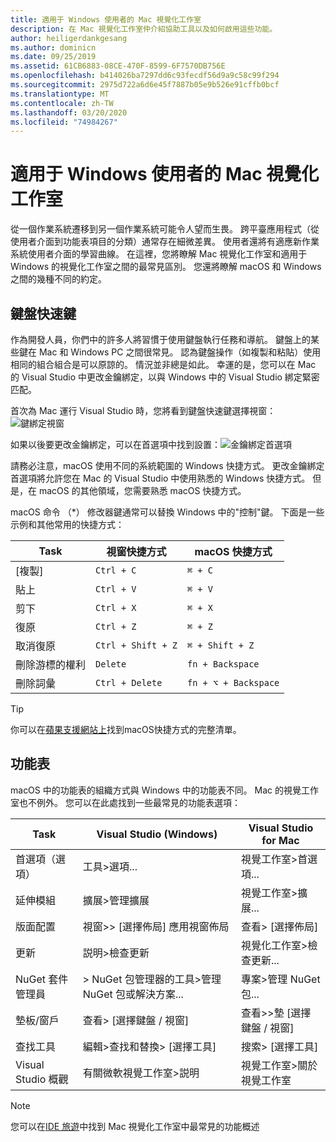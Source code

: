 ```yaml
---
title: 適用于 Windows 使用者的 Mac 視覺化工作室
description: 在 Mac 視覺化工作室仲介紹協助工具以及如何啟用這些功能。
author: heiligerdankgesang
ms.author: dominicn
ms.date: 09/25/2019
ms.assetid: 61CB6883-08CE-470F-8599-6F7570DB756E
ms.openlocfilehash: b414026ba7297dd6c93fecdf56d9a9c58c99f294
ms.sourcegitcommit: 2975d722a6d6e45f7887b05e9b526e91cffb0bcf
ms.translationtype: MT
ms.contentlocale: zh-TW
ms.lasthandoff: 03/20/2020
ms.locfileid: "74984267"
---
```

# <a name="visual-studio-for-mac-for-windows-users"></a>適用于 Windows 使用者的 Mac 視覺化工作室

從一個作業系統遷移到另一個作業系統可能令人望而生畏。 跨平臺應用程式（從使用者介面到功能表項目的分類）通常存在細微差異。 使用者還將有適應新作業系統使用者介面的學習曲線。 在這裡，您將瞭解 Mac 視覺化工作室和適用于 Windows 的視覺化工作室之間的最常見區別。 您還將瞭解 macOS 和 Windows 之間的幾種不同的約定。

## <a name="keyboard-shortcuts"></a>鍵盤快速鍵

作為開發人員，你們中的許多人將習慣于使用鍵盤執行任務和導航。 鍵盤上的某些鍵在 Mac 和 Windows PC 之間很常見。 認為鍵盤操作（如複製和粘貼）使用相同的組合組合是可以原諒的。 情況並非總是如此。 幸運的是，您可以在 Mac 的 Visual Studio 中更改金鑰綁定，以與 Windows 中的 Visual Studio 綁定緊密匹配。

首次為 Mac 運行 Visual Studio 時，您將看到鍵盤快速鍵選擇視窗：![鍵綁定視窗](media/ide-tour-2019-keyboard-shortcut.png)

如果以後要更改金鑰綁定，可以在首選項中找到設置：![金鑰綁定首選項](media/customizing-the-ide-image10a.png)

請務必注意，macOS 使用不同的系統範圍的 Windows 快捷方式。 更改金鑰綁定首選項將允許您在 Mac 的 Visual Studio 中使用熟悉的 Windows 快捷方式。 但是，在 macOS 的其他領域，您需要熟悉 macOS 快捷方式。

macOS 命令 （*） 修改器鍵通常可以替換 Windows 中的"控制"鍵。 下面是一些示例和其他常用的快捷方式：

|Task                   |視窗快捷方式         |macOS 快捷方式      |
|-----------------------|-------------------------|--------------------|
|[複製]                   |`Ctrl + C`               |`⌘ + C`             |
|貼上                  |`Ctrl + V`               |`⌘ + V`             |
|剪下                    |`Ctrl + X`               |`⌘ + X`             |
|復原                   |`Ctrl + Z`               |`⌘ + Z`             |
|取消復原                   |`Ctrl + Shift + Z`       |`⌘ + Shift + Z`     |
|刪除游標的權利 |`Delete`                 |`fn + Backspace`    |
|刪除詞彙            |`Ctrl + Delete`          |`fn + ⌥ + Backspace`|

> [!TIP]
> 你可以在[蘋果支援網站上](https://support.apple.com/en-us/HT201236)找到macOS快捷方式的完整清單。

## <a name="menus"></a>功能表

macOS 中的功能表的組織方式與 Windows 中的功能表不同。 Mac 的視覺工作室也不例外。 您可以在此處找到一些最常見的功能表選項：

|Task                   |Visual Studio (Windows)                                              |Visual Studio for Mac                |
|-----------------------|---------------------------------------------------------------------|-------------------------------------|
|首選項（選項）  |工具>選項...                                                   |視覺工作室>首選項...       |
|延伸模組             |擴展>管理擴展                                       |視覺工作室>擴展...        |
|版面配置                |視窗>> [選擇佈局] 應用視窗佈局                       |查看> [選擇佈局]               |
|更新                |説明>檢查更新                                             |視覺化工作室>檢查更新... |
|NuGet 套件管理員  |> NuGet 包管理器的工具>管理 NuGet 包或解決方案... |專案>管理 NuGet 包...   |
|墊板/窗戶         |查看> [選擇鍵盤 / 視窗]                                         |查看>>墊 [選擇鍵盤 / 視窗]  |
|查找工具             |編輯>查找和替換> [選擇工具]                              |搜索> [選擇工具]               |
|Visual Studio 概觀    |有關微軟視覺工作室>説明                                 |視覺工作室>關於視覺工作室  

> [!NOTE]
> 您可以在[IDE 旅遊](ide-tour.md)中找到 Mac 視覺化工作室中最常見的功能概述